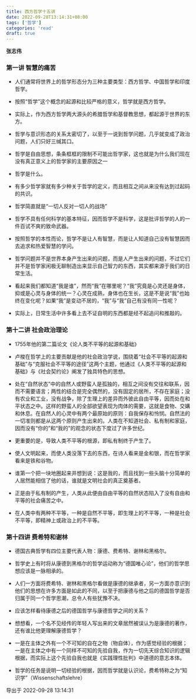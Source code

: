 ```yaml
---
title: 西方哲学十五讲
date: 2022-09-28T13:14:31+08:00
tags: ['哲学']
categories: 'read'
draft: true
---
```


**张志伟**


### 第一讲 智慧的痛苦

* 人们通常将世界上的哲学形态分为三种主要类型：西方哲学、中国哲学和印度哲学。

* 按照“哲学”这个概念的起源和比较严格的意义，哲学就是西方哲学。

* 实际上，作为西方哲学两大源头的希腊哲学和基督教思想，都起源于世界的东方。

* 哲学与意识形态的关系太密切了，以至于一说到哲学问题，几乎就变成了政治问题，人们只好三缄其口。

* 哲学是自由思想，条条框框的限制不可能出哲学家，这也就是为什么我们现在没有真正意义上的哲学家的主要原因之一

* 哲学是什么。

* 有多少哲学家就有多少种关于哲学的定义，而且相互之间从来没有达到过起码的共识。

* 哲学简直就是“一切人反对一切人的战场”

* 哲学不具有任何科学的基本特征，因而哲学不是科学，这是批评哲学的人的一件百试不爽的致命武器。

* 按照哲学的本性而论，哲学不是让人有智慧，而是让人知道自己没有智慧因而去追求和热爱智慧的学问。

* 哲学问题并不是世界本身产生出来的问题，而是人产生出来的问题，不过它们并不是哲学家闲极无聊制造出来显示自己智力的东西，其实都来源于我们的日常生活。

* 看起来我们都知道“我是谁”，然而“我”在哪里呢？“我”究竟是心灵还是身体，抑或是心灵与身体的统一？心灵在成熟，身体也在生长，这是不是说“我”也始终在变化呢？如果“我”是变动不居的，“我”与“我”自己有没有同一性呢？

* 实际上，日常生活中许多看上去不证自明的东西都是经不起追问和推敲的。


### 第十二讲 社会政治理论

* 1755年他的第二篇论文《论人类不平等的起源和基础》

* 卢梭在哲学上的主要贡献是他的社会政治学说，围绕着“社会不平等的起源和基础”与“克服社会不平等的途径”这两个主题，他通过《人类不平等的起源和基础》与《社会契约论》阐发了独具特色的思想。

* 处在“自然状态”中的自然人或野蛮人是孤独的，相互之间没有交往和联系，因而不需要语言；两性的结合是完全偶然的，没有固定的居所，不存在家庭；没有农业和工业，没有战争，除了生理上的差异而外彼此自由平等，因而处在和平状态之中。这样的野蛮人的全部欲望表现为肉体的需要，这就是食物、交媾和休息。在自然人的心灵中有两个最原始的原则：自我保存和怜悯。自然法的一切准则都是从这两个原则产生出来的。人类在不知道社会、私有制和家庭，因而没有“你的”和“我的”的观念的状态下度过了许多世纪。

* 更重要的是，导致人类不平等的根源，即私有制终于产生了。

* 使人文明起来，而使人类没落下去的东西，在诗人看来是金和银，而在哲学家看来是铁和谷物。

* 谁第一个把一块地圈起来并想到说：这是我的，而且找到一些头脑十分简单的人居然能相信了他的话，谁就是文明社会的真正奠基者。

* 正是由于私有制的产生，人类从此便由自由平等的自然状态陷入了没有自由和平等的社会痛苦之中。

* 在人类中有两种不平等，一种是自然不平等，即生理上的不平等，一种是社会不平等，即精神上或政治上的不平等。


### 第十四讲 费希特和谢林

* 德国古典哲学有四位主要代表人物：康德、费希特、谢林和黑格尔。

* 哲学史上有时将从康德到黑格尔的哲学运动称为“德国唯心论”，他们的哲学思想应该是一脉相承的。

* 人们一方面将费希特、谢林和黑格尔看做是康德的继承者，另一方面亦意识到他们的思想在许多方面是如此的不同，以至于把康德与他之后的德国哲学是否归属于同一个哲学思潮，总令人有些犹豫不决。

* 应该怎样看待康德之后的德国哲学与康德哲学之间的关系？

* 想想看，一个名不见经传的年轻人写出来的文章居然被误认为是康德的著作，还有谁比他更理解康德哲学？

* 一是在主体之外有一个不可知的自在之物（物自体），作为感觉经验的根据；一是在主体之中有一个同样不可知的先验自我，作为一切先天综合知识的逻辑根据，而实际上这个先验自我也就是《实践理性批判》中道德的意志本体。

* 哲学的任务是说明一切经验的根据，因而哲学就是认识论，费希特称之为“知识学”（Wissenschaftslehre）

导出于 2022-09-28 13:14:31

